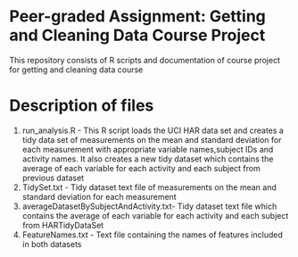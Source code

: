 # Peer-graded Assignment: Getting and Cleaning Data Course Project
This repository consists of R scripts and documentation of course project for getting and cleaning data course
# Description of files
1. run_analysis.R -
This R script loads the UCI HAR data set and creates a tidy data set of measurements on the mean and standard deviation for each measurement with appropriate variable names,subject IDs and activity names.
It also creates a new tidy dataset which contains the average of each variable for each activity and each subject from previous dataset
2. TidySet.txt -
Tidy dataset text file of measurements on the mean and standard deviation for each measurement
3. averageDatasetBySubjectAndActivity.txt-
Tidy dataset text file which contains the average of each variable for each activity and each subject from HARTidyDataSet
4. FeatureNames.txt -
Text file containing the names of features included in both datasets
